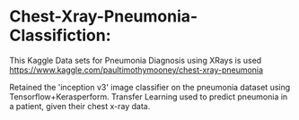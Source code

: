 # Chest-Xray-Pneumonia-Classifiction:

This Kaggle Data sets for Pneumonia Diagnosis using XRays is used
https://www.kaggle.com/paultimothymooney/chest-xray-pneumonia

Retained the 'inception v3' image classifier on the pneumonia dataset using Tensorflow+Kerasperform.
Transfer Learning used to predict pneumonia in a patient, given their chest x-ray data.

